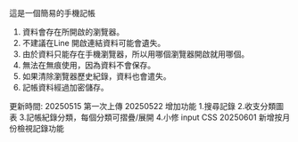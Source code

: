 這是一個簡易的手機記帳
1. 資料會存在所開啟的瀏覽器。
2. 不建議在Line 開啟連結資料可能會遺失。
3. 由於資料只能存在手機瀏覽器，所以用哪個瀏覽器開啟就用哪個。
4. 無法在無痕使用，因為資料不會保存。
5. 如果清除瀏覽器歷史紀錄，資料也會遣失。
6. 記帳資料經過加密儲存。

更新時間:
20250515 第一次上傳
20250522 增加功能
1.搜尋記錄
2.收支分類圖表
3.記帳紀錄分類，每個分類可摺疊/展開
4.小修 input CSS
20250601 新增按月份檢視記錄功能
